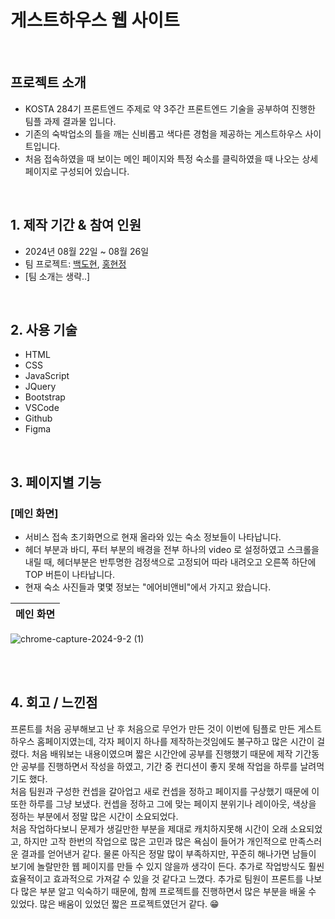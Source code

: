 # 게스트하우스 웹 사이트

<br>

## 프로젝트 소개

- KOSTA 284기 프론트엔드 주제로 약 3주간 프론트엔드 기술을 공부하여 진행한 팀플 과제 결과물 입니다.
- 기존의 숙박업소의 틀을 깨는 신비롭고 색다른 경험을 제공하는 게스트하우스 사이트입니다.
- 처음 접속하였을 때 보이는 메인 페이지와 특정 숙소를 클릭하였을 때 나오는 상세 페이지로 구성되어 있습니다.

<br>

## 1. 제작 기간 & 참여 인원
- 2024년 08월 22일 ~ 08월 26일
- 팀 프로젝트: [백도현](https://github.com/BaekDoHyeon), [홍현정](https://github.com/emily-hong)
- [팀 소개는 생략..]

<br>

## 2. 사용 기술
  - HTML
  - CSS
  - JavaScript
  - JQuery
  - Bootstrap
  - VSCode
  - Github
  - Figma

<br>

## 3. 페이지별 기능

### [메인 화면]
- 서비스 접속 초기화면으로 현재 올라와 있는 숙소 정보들이 나타납니다.
- 헤더 부분과 바디, 푸터 부분의 배경을 전부 하나의 video 로 설정하였고 스크롤을 내릴 때, 헤더부분은 반투명한 검정색으로 고정되어 따라 내려오고 오른쪽 하단에 TOP 버튼이 나타납니다.
- 현재 숙소 사진들과 몇몇 정보는 "에어비앤비"에서 가지고 왔습니다.

| 메인 화면 |
|----------|
![chrome-capture-2024-9-2 (1)](https://github.com/user-attachments/assets/7c1e9e2d-0d32-49c2-b417-2fa25c9351c7)

<br>


<br>

## 4. 회고 / 느낀점

프론트를 처음 공부해보고 난 후 처음으로 무언가 만든 것이 이번에 팀플로 만든 게스트하우스 홈페이지였는데, 각자 페이지 하나를 제작하는것임에도 불구하고 많은 시간이 걸렸다.
처음 배워보는 내용이였으며 짧은 시간안에 공부를 진행했기 때문에 제작 기간동안 공부를 진행하면서 작성을 하였고, 기간 중 컨디션이 좋지 못해 작업을 하루를 날려먹기도 했다.<br>
처음 팀원과 구성한 컨셉을 갈아업고 새로 컨셉을 정하고 페이지를 구상했기 때문에 이 또한 하루를 그냥 보냈다. 
컨셉을 정하고 그에 맞는 페이지 분위기나 레이아웃, 색상을 정하는 부분에서 정말 많은 시간이 소요되었다.<br>
처음 작업하다보니 문제가 생길만한 부분을 제대로 캐치하지못해 시간이 오래 소요되었고, 하지만 고작 한번의 작업으로 많은 고민과 많은 욕심이 들어가 개인적으로 만족스러운 결과를 얻어낸거 같다.
물론 아직은 정말 많이 부족하지만, 꾸준히 해나가면 남들이 보기에 놀랄만한 웹 페이지를 만들 수 있지 않을까 생각이 든다. 추가로 작업방식도 훨씬 효율적이고 효과적으로 가져갈 수 있을 것 같다고 느꼈다.
추가로 팀원이 프론트를 나보다 많은 부분 알고 익숙하기 때문에, 함께 프로젝트를 진행하면서 많은 부분을 배울 수 있었다.
많은 배움이 있었던 짧은 프로젝트였던거 같다. 😁

